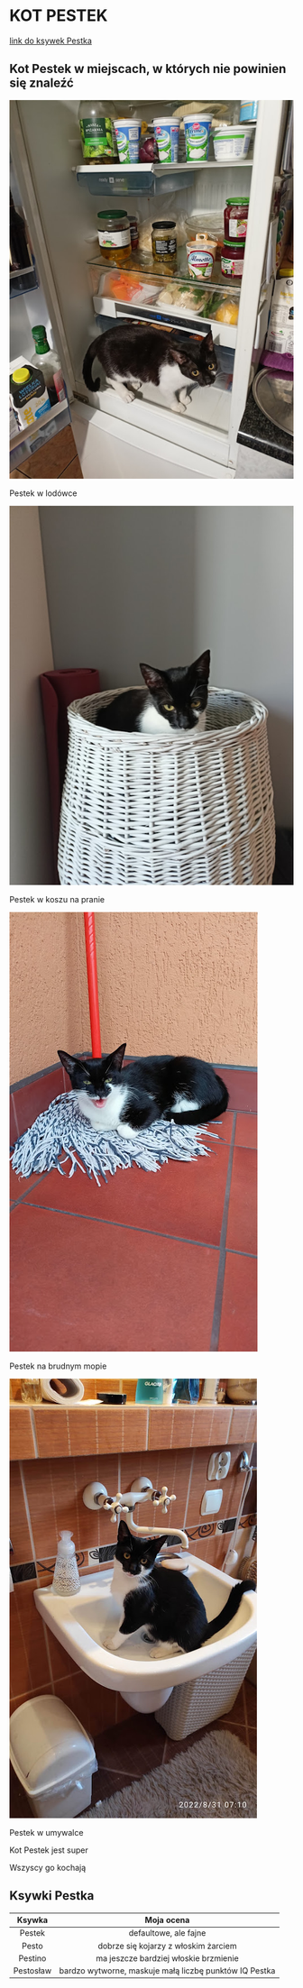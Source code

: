 # KOT PESTEK

[link do ksywek Pestka](#ksywki-pestka)

## Kot Pestek w miejscach, w których nie powinien się znaleźć

![pestek1](pestek1.jpg)

Pestek w lodówce

![pestek2](pestek2.jpg)

Pestek w koszu na pranie

![pestek3](pestek3.jpg)

Pestek na brudnym mopie

![pestek4](pestek4.jpg)

Pestek w umywalce

Kot Pestek jest super

Wszyscy go kochają

## Ksywki Pestka

|Ksywka|Moja ocena|
|:----:|:----:|
|Pestek|defaultowe, ale fajne|
|Pesto|dobrze się kojarzy z włoskim żarciem|
|Pestino|ma jeszcze bardziej włoskie brzmienie|
|Pestosław|bardzo wytworne, maskuje małą liczbę punktów IQ Pestka|

<style>
mark{
    color:pink;
}
</style>

